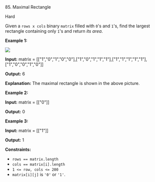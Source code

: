 85\. Maximal Rectangle

Hard

Given a `rows x cols` binary `matrix` filled with `0`'s and `1`'s, find the largest rectangle containing only `1`'s and return _its area_.

**Example 1:**

![](https://assets.leetcode.com/uploads/2020/09/14/maximal.jpg)

**Input:** matrix = [["1","0","1","0","0"],["1","0","1","1","1"],["1","1","1","1","1"],["1","0","0","1","0"]]

**Output:** 6

**Explanation:** The maximal rectangle is shown in the above picture.

**Example 2:**

**Input:** matrix = [["0"]]

**Output:** 0

**Example 3:**

**Input:** matrix = [["1"]]

**Output:** 1

**Constraints:**

*   `rows == matrix.length`
*   `cols == matrix[i].length`
*   `1 <= row, cols <= 200`
*   `matrix[i][j]` is `'0'` or `'1'`.